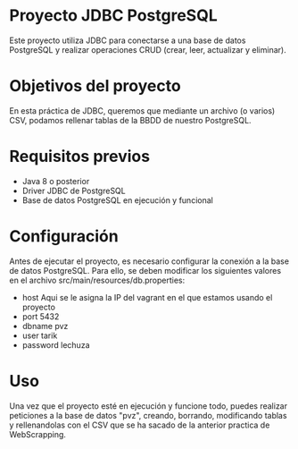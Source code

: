 # Proyecto JDBC PostgreSQL

Este proyecto utiliza JDBC para conectarse a una base de datos PostgreSQL y realizar operaciones CRUD (crear, leer, actualizar y eliminar).

# Objetivos del proyecto

En esta práctica de JDBC, queremos que mediante un archivo (o varios) CSV, podamos rellenar tablas de la BBDD de nuestro PostgreSQL.

# Requisitos previos
- Java 8 o posterior
- Driver JDBC de PostgreSQL
- Base de datos PostgreSQL en ejecución y funcional

# Configuración
Antes de ejecutar el proyecto, es necesario configurar la conexión a la base de datos PostgreSQL. 
Para ello, se deben modificar los siguientes valores en el archivo src/main/resources/db.properties:

- host        Aqui se le asigna la IP del vagrant en el que estamos usando el proyecto
- port        5432
- dbname      pvz
- user        tarik
- password    lechuza

# Uso
Una vez que el proyecto esté en ejecución y funcione todo, puedes realizar peticiones a la base de datos "pvz", creando, borrando, modificando tablas y rellenandolas
con el CSV que se ha sacado de la anterior practica de WebScrapping.
